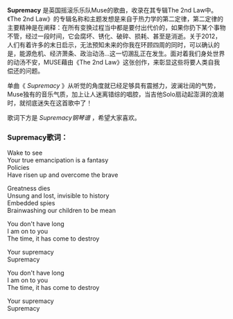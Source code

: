 

**Supremacy** 是英国摇滚乐乐队Muse的歌曲，收录在其专辑The 2nd Law中。《The 2nd
Law》的专辑名称和主题发想是来自于热力学的第二定律，第二定律的主要精神是在阐释：在所有变换过程当中都是要付出代价的，如果你扔下某个事物不管，经过一段时间，它会腐坏、锈化、破碎、损耗、甚至是消逝。关于2012，人们有着许多的末日启示，无法预知未来的你我在环顾四周的同时，可以确认的是，能源危机、经济萧条、政治动汤…这一切溷乱正在发生。面对着我们身处世界的动汤不安，MUSE藉由《The
2nd Law》这张创作，来彰显这些将要人类自我偿还的问题。

单曲《 _Supremacy_
》从听觉的角度就已经足够具有震撼力，波澜壮阔的气势，Muse独有的音乐气质，加上让人迷离错综的唱腔，当吉他Solo扇动起澎湃的浪潮时，就彻底迷失在这首歌中了！

歌词下方是 _Supremacy钢琴谱_ ，希望大家喜欢。

### Supremacy歌词：

Wake to see  
Your true emancipation is a fantasy  
Policies  
Have risen up and overcome the brave

Greatness dies  
Unsung and lost, invisible to history  
Embedded spies  
Brainwashing our children to be mean

You don't have long  
I am on to you  
The time, it has come to destroy

Your supremacy  
Supremacy

You don't have long  
I am on to you  
The time, it has come to destroy

Your supremacy  
Supremacy

